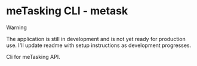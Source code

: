 # meTasking CLI - metask

> [!WARNING]
> The application is still in development and is not yet ready for production use. I'll update readme with setup instructions as development progresses.

Cli for meTasking API.
